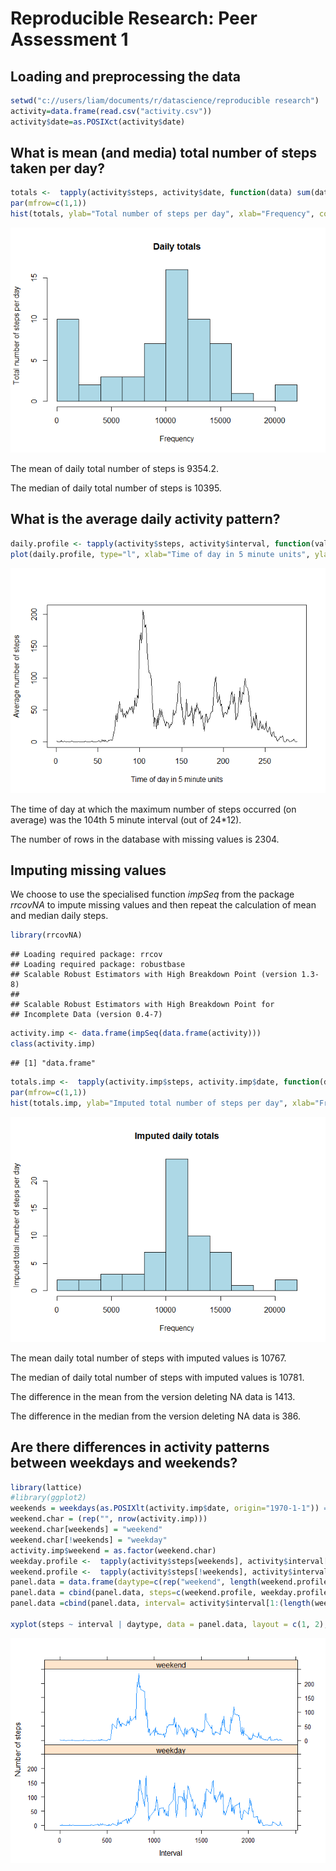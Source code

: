 # Reproducible Research: Peer Assessment 1

## Loading and preprocessing the data

```r
setwd("c://users/liam/documents/r/datascience/reproducible research")
activity=data.frame(read.csv("activity.csv"))
activity$date=as.POSIXct(activity$date)
```
## What is mean (and media) total number of steps taken per day?

```r
totals <-  tapply(activity$steps, activity$date, function(data) sum(data, na.rm=TRUE))
par(mfrow=c(1,1))
hist(totals, ylab="Total number of steps per day", xlab="Frequency", col="lightblue", n=10, main="Daily totals")
```

![](PA1_template_files/figure-html/unnamed-chunk-2-1.png) 

The mean of daily total number of steps is 9354.2.

The median of daily total number of steps is 10395.

## What is the average daily activity pattern?

```r
daily.profile <- tapply(activity$steps, activity$interval, function(values) mean(values, na.rm=TRUE))
plot(daily.profile, type="l", xlab="Time of day in 5 minute units", ylab="Average number of steps")
```

![](PA1_template_files/figure-html/unnamed-chunk-3-1.png) 

The time of day at which the maximum number of steps occurred (on average) was the 104th 5 minute interval (out of 24*12). 

The number of rows in the database with missing values is 2304.

## Imputing missing values

We choose to use the specialised function *impSeq* from the package *rrcovNA* to impute missing values and then repeat the calculation of mean and median daily steps. 


```r
library(rrcovNA)
```

```
## Loading required package: rrcov
## Loading required package: robustbase
## Scalable Robust Estimators with High Breakdown Point (version 1.3-8)
## 
## Scalable Robust Estimators with High Breakdown Point for
## Incomplete Data (version 0.4-7)
```

```r
activity.imp <- data.frame(impSeq(data.frame(activity)))
class(activity.imp)
```

```
## [1] "data.frame"
```

```r
totals.imp <-  tapply(activity.imp$steps, activity.imp$date, function(data) sum(data, na.rm=TRUE))
par(mfrow=c(1,1))
hist(totals.imp, ylab="Imputed total number of steps per day", xlab="Frequency", col="lightblue", n=10, main="Imputed daily totals")
```

![](PA1_template_files/figure-html/unnamed-chunk-4-1.png) 

The mean daily total number of steps with imputed values is 10767.

The median of daily total number of steps with imputed values is 10781.

The difference in the mean from the version deleting NA data is 1413.

The difference in the median from the version deleting NA data is 386.

## Are there differences in activity patterns between weekdays and weekends?

```r
library(lattice)
#library(ggplot2)
weekends = weekdays(as.POSIXlt(activity.imp$date, origin="1970-1-1")) == "Sunday" | weekdays(as.POSIXlt(activity.imp$date, origin="1970-1-1")) == "Saturday"
weekend.char = (rep("", nrow(activity.imp)))
weekend.char[weekends] = "weekend"
weekend.char[!weekends] = "weekday"
activity.imp$weekend = as.factor(weekend.char)
weekday.profile <-  tapply(activity$steps[weekends], activity$interval[weekends], function(values) mean(values, na.rm=TRUE))
weekend.profile <-  tapply(activity$steps[!weekends], activity$interval[!weekends], function(values) mean(values, na.rm=TRUE))
panel.data = data.frame(daytype=c(rep("weekend", length(weekend.profile)), rep("weekday", length(weekday.profile))))
panel.data = cbind(panel.data, steps=c(weekend.profile, weekday.profile))
panel.data =cbind(panel.data, interval= activity$interval[1:(length(weekend.profile) + length(weekday.profile))])

xyplot(steps ~ interval | daytype, data = panel.data, layout = c(1, 2), type="l", xlab="Interval", ylab="Number of steps")
```

![](PA1_template_files/figure-html/unnamed-chunk-5-1.png) 

